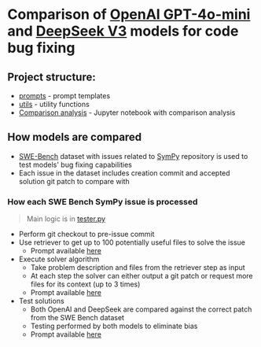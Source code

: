 # Comparison of [OpenAI GPT-4o-mini](https://openai.com/index/gpt-4o-mini-advancing-cost-efficient-intelligence/) and [DeepSeek V3](https://api-docs.deepseek.com/news/news1226) models for code bug fixing

## Project structure:
* [prompts](prompts) - prompt templates 
* [utils](source/utils) - utility functions
* [Comparison analysis](source/comparison.ipynb) - Jupyter notebook with comparison analysis

## How models are compared
* [SWE-Bench](https://www.swebench.com/lite.html) dataset with issues related to [SymPy](https://github.com/sympy/sympy) repository is used to test models' bug fixing capabilities
* Each issue in the dataset includes creation commit and accepted solution git patch to compare with


### How each SWE Bench SymPy issue is processed
> Main logic is in [tester.py](source/utils/tester.py)
* Perform git checkout to pre-issue commit
* Use retriever to get up to 100 potentially useful files to solve the issue
    * Prompt available [here](prompts/retriever.txt)
* Execute solver algorithm
    * Take problem description and files from the retriever step as input
    * At each step the solver can either output a git patch or request more files for its context (up to 3 times)
    * Prompt available [here](prompts/solver.txt)
* Test solutions
    * Both OpenAI and DeepSeek are compared against the correct patch from the SWE Bench dataset
    * Testing performed by both models to eliminate bias
    * Prompt available [here](prompts/patch_checker.txt)